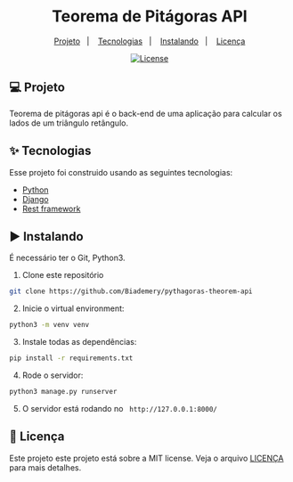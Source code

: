#

<h1 align="center">Teorema de Pitágoras API</h1>

<p align="center">
  <a href="#-project">Projeto</a>&nbsp;&nbsp;&nbsp;|&nbsp;&nbsp;&nbsp;
  <a href="#-technologies">Tecnologias</a>&nbsp;&nbsp;&nbsp;|&nbsp;&nbsp;&nbsp;
  <a href="#%EF%B8%8F-running">Instalando</a>&nbsp;&nbsp;&nbsp;|&nbsp;&nbsp;&nbsp;
  <!-- <a href="#-testing">Testing</a>&nbsp;&nbsp;&nbsp;|&nbsp;&nbsp;&nbsp;   -->
  <a href="#-license">Licença</a>
</p>

<p align="center">
  <a href="#-license">
    <img alt="License" src="https://img.shields.io/static/v1?label=license&message=MIT&color=4a79a5&labelColor=000000">
  </a>
</p>

## 💻 Projeto

Teorema de pitágoras api é o back-end de uma aplicação para calcular os lados de um triângulo retângulo.

## ✨ Tecnologias

Esse projeto foi construido usando as seguintes tecnologias:

- [Python](https://www.python.org/)
- [Django](https://www.djangoproject.com/)
- [Rest framework](https://www.django-rest-framework.org/)
## ▶️ Instalando

É necessário ter o Git, Python3.

1. Clone este repositório

```sh
git clone https://github.com/Biademery/pythagoras-theorem-api
```

2. Inicie o virtual environment:

```sh
python3 -m venv venv
```

3. Instale todas as dependências:

```sh
pip install -r requirements.txt
```

4. Rode o servidor:

```sh
python3 manage.py runserver
```

5. O servidor está rodando no ` http://127.0.0.1:8000/`

## 📝 Licença

Este projeto este projeto está sobre a MIT license. Veja o arquivo [LICENÇA](LICENSE.md) para mais detalhes.